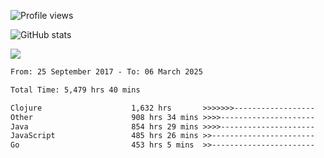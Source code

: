 ![Profile views](https://komarev.com/ghpvc/?username=liuchong)

![GitHub stats](https://github-readme-stats.vercel.app/api?username=liuchong&show_icons=true)

<img src="https://cr-skills-chart-widget.azurewebsites.net/api/api?username=liuchong&skills=Java,JavaScript,Python,Go,Rust,Zig&show-other-skills=true"/>

<!--START_SECTION:waka-->

```txt
From: 25 September 2017 - To: 06 March 2025

Total Time: 5,479 hrs 40 mins

Clojure                    1,632 hrs       >>>>>>>------------------   29.78 %
Other                      908 hrs 34 mins >>>>---------------------   16.58 %
Java                       854 hrs 29 mins >>>>---------------------   15.59 %
JavaScript                 485 hrs 26 mins >>-----------------------   08.86 %
Go                         453 hrs 5 mins  >>-----------------------   08.27 %
```

<!--END_SECTION:waka-->
